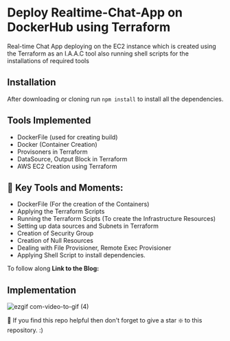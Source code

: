 # Deploy Realtime-Chat-App on DockerHub using Terraform
Real-time Chat App deploying on the EC2 instance which is created using the Terraform as an I.A.A.C tool also running shell scripts for the installations of required tools

## Installation 
After downloading or cloning run `npm install` to install all the dependencies.

## Tools Implemented
- DockerFile (used for creating build)
- Docker (Container Creation)
- Provisoners in Terraform
- DataSource, Output Block in Terraform
- AWS EC2 Creation using Terraform
  

## 🌟 Key Tools and Moments:
- DockerFile (For the creation of the Containers) 
- Applying the Terraform Scripts
- Running the Terraform Scipts (To create the Infrastructure Resources)
- Setting up data sources and Subnets in Terraform
- Creation of Security Group
- Creation of Null Resources
- Dealing with File Provisioner, Remote Exec Provisioner
- Applying Shell Script to install dependencies.

To follow along 
**Link to the Blog:** 

## Implementation
![ezgif com-video-to-gif (4)](https://github.com/adityadhopade/terraform-realtime-chatapp/assets/48392204/df37589f-4aed-4f4a-bdc0-7ad752a06e76)


🙏 If you find this repo helpful then don't forget to give a star ❇️ to this repository. :)
